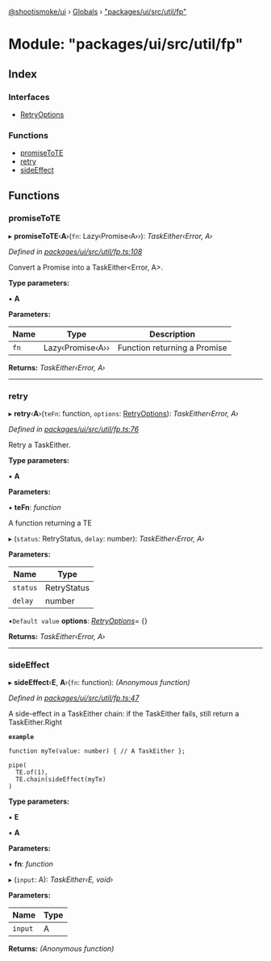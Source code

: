 [@shootismoke/ui](../README.md) › [Globals](../globals.md) › ["packages/ui/src/util/fp"](_packages_ui_src_util_fp_.md)

# Module: "packages/ui/src/util/fp"

## Index

### Interfaces

* [RetryOptions](../interfaces/_packages_ui_src_util_fp_.retryoptions.md)

### Functions

* [promiseToTE](_packages_ui_src_util_fp_.md#promisetote)
* [retry](_packages_ui_src_util_fp_.md#retry)
* [sideEffect](_packages_ui_src_util_fp_.md#sideeffect)

## Functions

###  promiseToTE

▸ **promiseToTE**‹**A**›(`fn`: Lazy‹Promise‹A››): *TaskEither‹Error, A›*

*Defined in [packages/ui/src/util/fp.ts:108](https://github.com/shootismoke/common/blob/29c80cb/packages/ui/src/util/fp.ts#L108)*

Convert a Promise<A> into a TaskEither<Error, A>.

**Type parameters:**

▪ **A**

**Parameters:**

Name | Type | Description |
------ | ------ | ------ |
`fn` | Lazy‹Promise‹A›› | Function returning a Promise  |

**Returns:** *TaskEither‹Error, A›*

___

###  retry

▸ **retry**‹**A**›(`teFn`: function, `options`: [RetryOptions](../interfaces/_packages_ui_src_util_fp_.retryoptions.md)): *TaskEither‹Error, A›*

*Defined in [packages/ui/src/util/fp.ts:76](https://github.com/shootismoke/common/blob/29c80cb/packages/ui/src/util/fp.ts#L76)*

Retry a TaskEither.

**Type parameters:**

▪ **A**

**Parameters:**

▪ **teFn**: *function*

A function returning a TE

▸ (`status`: RetryStatus, `delay`: number): *TaskEither‹Error, A›*

**Parameters:**

Name | Type |
------ | ------ |
`status` | RetryStatus |
`delay` | number |

▪`Default value`  **options**: *[RetryOptions](../interfaces/_packages_ui_src_util_fp_.retryoptions.md)*= {}

**Returns:** *TaskEither‹Error, A›*

___

###  sideEffect

▸ **sideEffect**‹**E**, **A**›(`fn`: function): *(Anonymous function)*

*Defined in [packages/ui/src/util/fp.ts:47](https://github.com/shootismoke/common/blob/29c80cb/packages/ui/src/util/fp.ts#L47)*

A side-effect in a TaskEither chain: if the TaskEither fails, still return
a TaskEither.Right

**`example`** 
```
function myTe(value: number) { // A TaskEither };

pipe(
  TE.of(1),
  TE.chain(sideEffect(myTe)
)
```

**Type parameters:**

▪ **E**

▪ **A**

**Parameters:**

▪ **fn**: *function*

▸ (`input`: A): *TaskEither‹E, void›*

**Parameters:**

Name | Type |
------ | ------ |
`input` | A |

**Returns:** *(Anonymous function)*
